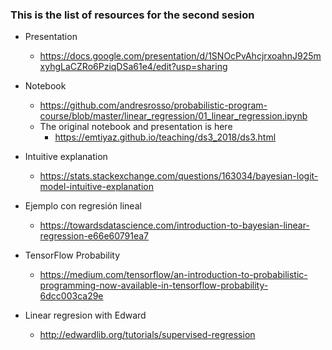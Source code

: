 ### This is the list of resources for the second sesion


* Presentation
  * https://docs.google.com/presentation/d/1SNOcPvAhcjrxoahnJ925mxyhgLaCZRo6PziqDSa61e4/edit?usp=sharing

* Notebook
  * https://github.com/andresrosso/probabilistic-program-course/blob/master/linear_regression/01_linear_regression.ipynb
  * The original notebook and presentation is here
    * https://emtiyaz.github.io/teaching/ds3_2018/ds3.html

* Intuitive explanation 
  * https://stats.stackexchange.com/questions/163034/bayesian-logit-model-intuitive-explanation

* Ejemplo con regresión lineal 
  * https://towardsdatascience.com/introduction-to-bayesian-linear-regression-e66e60791ea7

* TensorFlow Probability
  * https://medium.com/tensorflow/an-introduction-to-probabilistic-programming-now-available-in-tensorflow-probability-6dcc003ca29e

* Linear regresion with Edward
  * http://edwardlib.org/tutorials/supervised-regression
